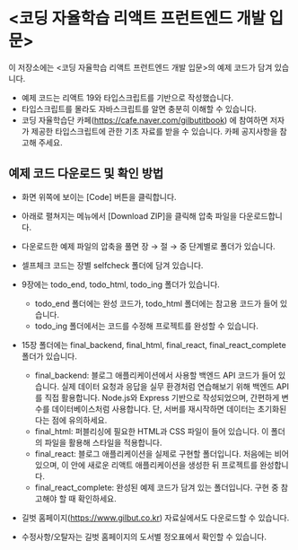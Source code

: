# <코딩 자율학습 리액트 프런트엔드 개발 입문> 

이 저장소에는 <코딩 자율학습 리액트 프런트엔드 개발 입문>의 예제 코드가 담겨 있습니다.
- 예제 코드는 리액트 19와 타입스크립트를 기반으로 작성했습니다.
- 타입스크립트를 몰라도 자바스크립트를 알면 충분히 이해할 수 있습니다.
- 코딩 자율학습단 카페(https://cafe.naver.com/gilbutitbook) 에 참여하면 저자가 제공한 타입스크립트에 관한 기초 자료를 받을 수 있습니다. 카페 공지사항을 참고해 주세요.

## 예제 코드 다운로드 및 확인 방법

- 화면 위쪽에 보이는 [Code] 버튼을 클릭합니다.
- 아래로 펼쳐지는 메뉴에서 [Download ZIP]을 클릭해 압축 파일을 다운로드합니다. 
- 다운로드한 예제 파일의 압축을 풀면 장 → 절 → 중 단계별로 폴더가 있습니다.
- 셀프체크 코드는 장별 selfcheck 폴더에 담겨 있습니다.
- 9장에는 todo_end, todo_html, todo_ing 폴더가 있습니다.
  - todo_end 폴더에는 완성 코드가, todo_html 폴더에는 참고용 코드가 들어 있습니다.
  - todo_ing 폴더에서는 코드를 수정해 프로젝트를 완성할 수 있습니다.
- 15장 폴더에는 final_backend, final_html, final_react, final_react_complete 폴더가 있습니다. 
  - final_backend: 블로그 애플리케이션에서 사용할 백엔드 API 코드가 들어 있습니다. 실제 데이터 요청과 응답을 실무 환경처럼 연습해보기 위해 백엔드 API를 직접 활용합니다. Node.js와 Express 기반으로 작성되었으며, 간편하게 변수를 데이터베이스처럼 사용합니다. 단, 서버를 재시작하면 데이터는 초기화된다는 점에 유의하세요.
  - final_html: 퍼블리싱에 필요한 HTML과 CSS 파일이 들어 있습니다. 이 폴더의 파일을 활용해 스타일을 적용합니다.
  - final_react: 블로그 애플리케이션을 실제로 구현할 폴더입니다. 처음에는 비어 있으며, 이 안에 새로운 리액트 애플리케이션을 생성한 뒤 프로젝트를 완성합니다.
  - final_react_complete: 완성된 예제 코드가 담겨 있는 폴더입니다. 구현 중 참고해야 할 때 확인하세요.

- 길벗 홈페이지(https://www.gilbut.co.kr) 자료실에서도 다운로드할 수 있습니다.
- 수정사항/오탈자는 길벗 홈페이지의 도서별 정오표에서 확인할 수 있습니다.
 
